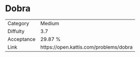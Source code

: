 # Dobra

<table>
    <tr>
        <td>Category</td>
        <td>Medium</td>
    </tr>
    <tr>
        <td>Diffulty</td>
        <td>3.7</td>
    </tr>
    <tr>
        <td>Acceptance</td>
        <td>29.87 %</td>
    </tr>
    <tr>
        <td>Link</td>
        <td>https://open.kattis.com/problems/dobra</td>
    </tr>
</table>